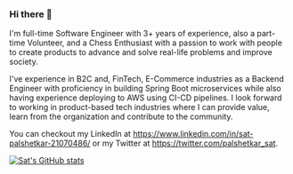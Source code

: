 ### Hi there 👋

I'm full-time Software Engineer with 3+ years of experience, also a part-time Volunteer, and a Chess Enthusiast with a passion to work with people to create products to advance and solve real-life problems and improve society. 

I've experience in B2C and, FinTech, E-Commerce industries as a Backend Engineer with proficiency in building Spring Boot microservices while also having experience deploying to AWS using CI-CD pipelines. I look forward to working in product-based tech industries where I can provide value, learn from the organization and contribute to the community.

You can checkout my LinkedIn at https://www.linkedin.com/in/sat-palshetkar-21070486/ or my Twitter at https://twitter.com/palshetkar_sat.

[![Sat's GitHub stats](https://github-readme-stats.vercel.app/api?username=spalshetkar)](https://github.com/spalshetkar/github-readme-stats)
